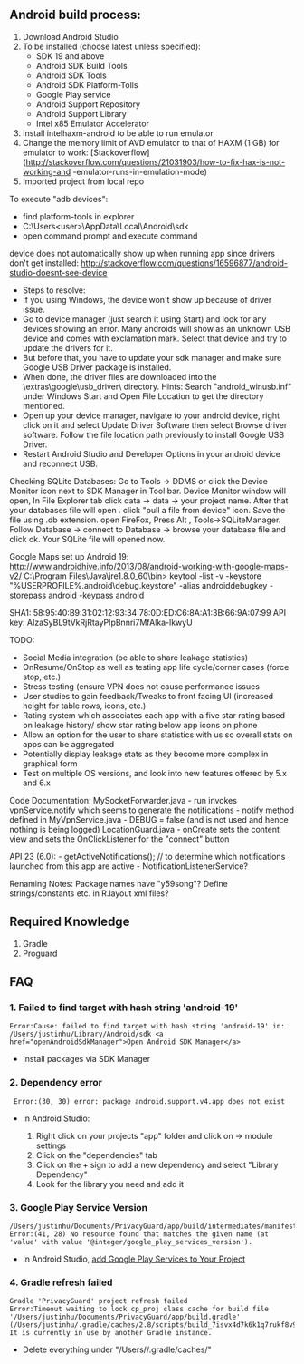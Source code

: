 
## Android build process:

1. Download Android Studio
2. To be installed (choose latest unless specified):
	- SDK 19 and above
	- Android SDK Build Tools
	- Android SDK Tools
	- Android SDK Platform-Tolls
	- Google Play service
	- Android Support Repository
	- Android Support Library
	- Intel x85 Emulator Accelerator
3. install intelhaxm-android to be able to run emulator
4. Change the memory limit of AVD emulator to that of HAXM (1 GB) for emulator to work:	[Stackoverflow](http://stackoverflow.com/questions/21031903/how-to-fix-hax-is-not-working-and	-emulator-runs-in-emulation-mode)
5. Imported project from local repo


To execute "adb devices":
- find platform-tools in explorer
- C:\Users\<user>\AppData\Local\Android\sdk
- open command prompt and execute command

device does not automatically show up when running app since drivers don't get installed:
http://stackoverflow.com/questions/16596877/android-studio-doesnt-see-device

- Steps to resolve:
- If you using Windows, the device won't show up because of driver issue.
- Go to device manager (just search it using Start) and look for any devices showing an error. Many androids will show as an unknown USB device and comes with exclamation mark. Select that device and try to update the drivers for it.
- But before that, you have to update your sdk manager and make sure Google USB Driver package is installed.
- When done, the driver files are downloaded into the \extras\google\usb_driver\ directory. Hints: Search "android_winusb.inf" under Windows Start and Open File Location to get the directory mentioned.
- Open up your device manager, navigate to your android device, right click on it and select Update Driver Software then select Browse driver software. Follow the file location path previously to install Google USB Driver.
- Restart Android Studio and Developer Options in your android device and reconnect USB.


Checking SQLite Databases:
Go to Tools -> DDMS or click the Device Monitor icon next to SDK Manager in Tool bar.
Device Monitor window will open, In File Explorer tab click data -> data -> your project name. After that your databases file will open . click "pull a file from device" icon. Save the file using .db extension.
open FireFox, Press Alt , Tools->SQLiteManager.
Follow Database -> connect to Database -> browse your database file and click ok. Your SQLite file will opened now.

Google Maps set up Android 19: http://www.androidhive.info/2013/08/android-working-with-google-maps-v2/
C:\Program Files\Java\jre1.8.0_60\bin>
keytool -list -v -keystore "%USERPROFILE%\.android\debug.keystore" -alias androiddebugkey -storepass android -keypass android

SHA1: 58:95:40:B9:31:02:12:93:34:78:0D:ED:C6:8A:A1:3B:66:9A:07:99
API key: AIzaSyBL9tVkRjRtayPIpBnnri7MfAlka-lkwyU

TODO:
- Social Media integration (be able to share leakage statistics)
- OnResume/OnStop as well as testing app life cycle/corner cases (force stop, etc.)
- Stress testing (ensure VPN does not cause performance issues
- User studies to gain feedback/Tweaks to front facing UI (increased height for table rows, icons, etc.)
- Rating system which associates each app with a five star rating based on leakage history/ show star rating below app icons on phone
- Allow an option for the user to share statistics with us so overall stats on apps can be aggregated
- Potentially display leakage stats as they become more complex in graphical form
- Test on multiple OS versions, and look into new features offered by 5.x and 6.x

Code Documentation:
MySocketForwarder.java
	- run invokes vpnService.notify which seems to generate the notifications
	- notify method defined in MyVpnService.java
	- DEBUG = false (and is not used and hence nothing is being logged)
LocationGuard.java
	- onCreate sets the content view and sets the OnClickListener for the "connect" button


API 23 (6.0):
	- getActiveNotifications(); // to determine which notifications launched from this app are active
	- NotificationListenerService?

Renaming Notes:
Package names have "y59song"?
Define strings/constants etc. in R.layout xml files?

## Required Knowledge
1. Gradle
2. Proguard

## FAQ

### 1. Failed to find target with hash string 'android-19'


	Error:Cause: failed to find target with hash string 'android-19' in: /Users/justinhu/Library/Android/sdk <a href="openAndroidSdkManager">Open Android SDK Manager</a>

- Install packages via SDK Manager

### 2. Dependency error
	 Error:(30, 30) error: package android.support.v4.app does not exist
- In Android Studio:

	1. Right click on your projects "app" folder and click on -> module settings
	2. Click on the "dependencies" tab
	3. Click on the + sign to add a new dependency and select "Library Dependency"
	4. Look for the library you need and add it


### 3.  Google Play Service Version
	/Users/justinhu/Documents/PrivacyGuard/app/build/intermediates/manifests/full/debug/AndroidManifest.xml
	Error:(41, 28) No resource found that matches the given name (at 'value' with value '@integer/google_play_services_version').
	
- In Android Studio, [add Google Play Services to Your Project](https://developers.google.com/android/guides/setup)

### 4. Gradle refresh failed

	Gradle 'PrivacyGuard' project refresh failed
	Error:Timeout waiting to lock cp_proj class cache for build file '/Users/justinhu/Documents/PrivacyGuard/app/build.gradle' (/Users/justinhu/.gradle/caches/2.8/scripts/build_7isvx4d7k6k1q7rukf8v9wizj/cp_proj). It is currently in use by another Gradle instance.

- Delete everything under "/Users/<your user name>/.gradle/caches/"
